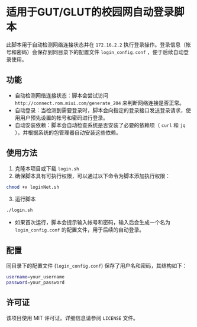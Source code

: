# 适用于GUT/GLUT的校园网自动登录脚本
此脚本用于自动检测网络连接状态并在 `172.16.2.2` 执行登录操作。登录信息（帐号和密码）会保存到同目录下的配置文件 `login_config.conf` ，便于后续自动登录使用。

## 功能
- 自动检测网络连接状态：脚本会尝试访问 `http://connect.rom.miui.com/generate_204` 来判断网络连接是否正常。
- 自动登录：当检测到需要登录时，脚本会向指定的登录接口发送登录请求，使用用户预先设置的帐号和密码进行登录。
- 自动安装依赖：脚本会自动检查系统是否安装了必要的依赖项（ `curl` 和 `jq` ），并根据系统的包管理器自动安装这些依赖。

## 使用方法
1. 克隆本项目或下载 `login.sh`
2. 确保脚本具有可执行权限，可以通过以下命令为脚本添加执行权限：
  ```bash
  chmod +x loginNet.sh
  ```
3. 运行脚本
  ```bash
  ./login.sh
  ```
- 如果首次运行，脚本会提示输入帐号和密码，输入后会生成一个名为 `login_config.conf` 的配置文件，用于后续的自动登录。
## 配置
同目录下的配置文件 (`login_config.conf`) 保存了用户名和密码，其结构如下：
  ```bash
  username=your_username
  password=your_password
  ```

## 许可证
该项目使用 MIT 许可证。详细信息请参阅 `LICENSE` 文件。
